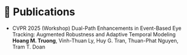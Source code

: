 # 📝 Publications 

- <span class="conference-tag">CVPR 2025 (Workshop)</span> Dual-Path Enhancements in Event-Based Eye Tracking: Augmented Robustness and Adaptive Temporal Modeling  
**Hoang M. Truong**, Vinh-Thuan Ly, Huy G. Tran, Thuan-Phat Nguyen, Tram T. Doan

<!-- - <span class="conference-tag">CVPR 2025 (Workshop)</span> Event-Based Eye Tracking. 2025 Event-based Vision Workshop  
, **Hoang M. Truong**, Vinh-Thuan Ly, Huy G. Tran, Thuan-Phat Nguyen, Tram T. Doan -->